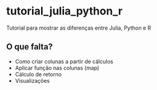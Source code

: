 # tutorial_julia_python_r
Tutorial para mostrar as diferenças entre Julia, Python e R

## O que falta? 

- Como criar colunas a partir de cálculos
- Aplicar função nas colunas (map)
- Cálculo de retorno
- Visualizações
